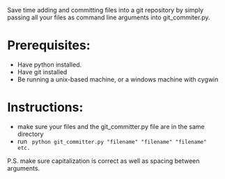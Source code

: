 Save time adding and committing files into a git repository by simply passing all your files as
command line arguments into git_commiter.py.

**Prerequisites:**
===============   
+ Have python installed.
+ Have git installed
+ Be running a unix-based machine, or a windows machine with cygwin

**Instructions:**
===============
+ make sure your files and the git_committer.py file are in the same directory
+ run <code> python git_committer.py "filename" "filename" "filename" etc. </code>

P.S. make sure capitalization is correct as well as spacing between arguments.

